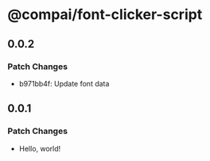 # @compai/font-clicker-script

## 0.0.2

### Patch Changes

- b971bb4f: Update font data

## 0.0.1

### Patch Changes

- Hello, world!
